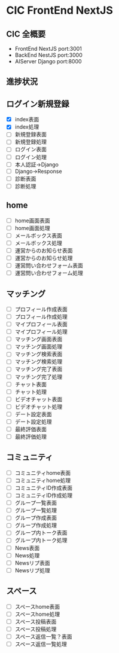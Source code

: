 # CIC FrontEnd NextJS

## CIC 全概要
- FrontEnd NextJS port:3001
- BackEnd NestJS port:3000
- AIServer Django port:8000

## 進捗状況
## ログイン新規登録
- [x] index表面
- [x] index処理
- [ ] 新規登録表面
- [ ] 新規登録処理
- [ ] ログイン表面
- [ ] ログイン処理
- [ ] 本人認証->Django
- [ ] Django->Response
- [ ] 診断表面
- [ ] 診断処理
## home
- [ ] home画面表面
- [ ] home画面処理
- [ ] メールボックス表面
- [ ] メールボックス処理
- [ ] 運営からのお知らせ表面
- [ ] 運営からのお知らせ処理
- [ ] 運営問い合わせフォーム表面
- [ ] 運営問い合わせフォーム処理
## マッチング
- [ ] プロフィール作成表面
- [ ] プロフィール作成処理
- [ ] マイプロフィール表面
- [ ] マイプロフィール処理
- [ ] マッチング画面表面
- [ ] マッチング画面処理
- [ ] マッチング検索表面
- [ ] マッチング検索処理
- [ ] マッチング完了表面
- [ ] マッチング完了処理
- [ ] チャット表面
- [ ] チャット処理
- [ ] ビデオチャット表面
- [ ] ビデオチャット処理
- [ ] デート設定表面
- [ ] デート設定処理
- [ ] 最終評価表面
- [ ] 最終評価処理
## コミュニティ
- [ ] コミュニティhome表面
- [ ] コミュニティhome処理
- [ ] コミュニティID作成表面
- [ ] コミュニティID作成処理
- [ ] グループ一覧表面
- [ ] グループ一覧処理
- [ ] グループ作成表面
- [ ] グループ作成処理
- [ ] グループ内トーク表面
- [ ] グループ内トーク処理
- [ ] News表面
- [ ] News処理
- [ ] Newsリプ表面
- [ ] Newsリプ処理
## スペース
- [ ] スペースhome表面
- [ ] スペースhome処理
- [ ] スペース投稿表面
- [ ] スペース投稿処理
- [ ] スペース返信一覧？表面
- [ ] スペース返信一覧処理

